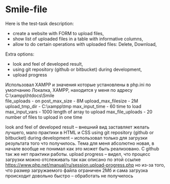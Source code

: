 # Smile-file

Here is the test-task description:
* create a website with FORM to upload files,
* show list of uploaded files in a table with informative columns,
* allow to do certain operations with uploaded files: Delete, Download,

Extra options:
* look and feel of developed result,
* using git repository (github or bitbucket) during development,
* upload progress


Использовал XAMPP и значения которые установлены в php.ini по умолчанию
Локалка, XAMPP, находится у меня по адресу C:\xampp\htdocs\Smile\
file_uploads - on
post_max_size - 8M
upload_max_filesize	 - 2M
upload_tmp_dir - C:\xampp\tmp
max_input_time	- 60 time to load
max_input_vars - 1000 length of array to upload
max_file_uploads - 20 number of files to upload in one time

look and feel of developed result – внешний вид заставляет желать лучшего, мало практики в HTML и CSS
using git repository (github or bitbucket) during development – использовал только для загрузки результата того что получилось. Тема для меня абсолютно новая, в начале вообще не понимал как это может быть реализовано. С github так же нет практики работы. 
upload progress – видел, что процесс загрузки можно отслеживать так как описано по этой ссылке https://www.php.net/manual/ru/session.upload-progress.php но из-за того, что размер загружаемого файла ограничен 2Мб и сама загрузка происходит довольно быстро – обработать не получилось
